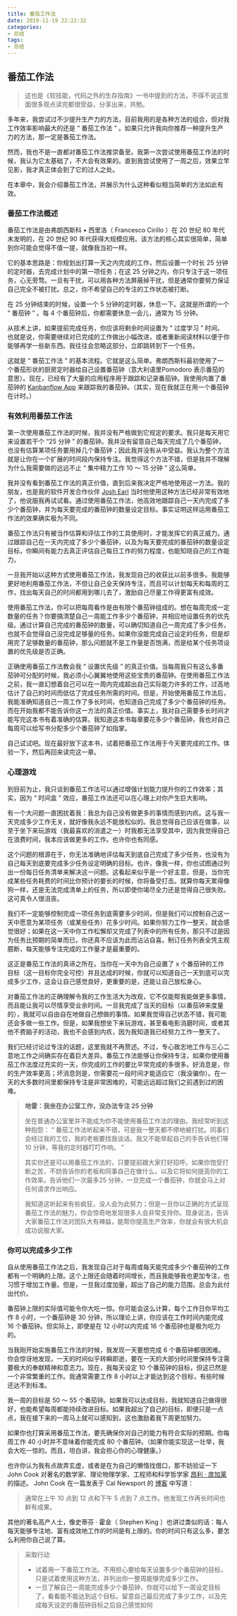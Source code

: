 ```yaml
---
title: 番茄工作法
date: 2019-11-19 22:22:32
categories:
- 总结
tags: 
- 总结
---
```


## 番茄工作法

> 这也是《软技能，代码之外的生存指南》一书中提到的方法，不得不说这里面很多观点读完都很受益，分享出来，共勉。

多年来，我尝试过不少提升生产力的方法，目前我用的是各种方法的组合，但对我工作效率影响最大的还是 “ 番茄工作法 ” 。如果只允许我向你推荐一种提升生产力的方法，那一定是番茄工作法。

然而，我也不是一直都对番茄工作法推崇备至。我第一次尝试使用番茄工作法的时候，我认为它太基础了，不大会有效果的。直到我尝试使用了一周之后，效果立竿见影，我才真正体会到了它的过人之处。

在本章中，我会介绍番茄工作法，并展示为什么这种看似相当简单的方法如此有效。

### 番茄工作法概述

番茄工作法是由弗朗西斯科 • 西里洛（ Francesco Cirillo ）在 20 世纪 80 年代末发明的，在 20 世纪 90 年代获得大规模应用。该方法的核心其实很简单，简单到你可能会觉得不值一提，就像我当初一样。

它的基本思路是：你规划出打算一天之内完成的工作，然后设置一个时长 25 分钟的定时器，去完成计划中的第一项任务；在这 25 分钟之内，你只专注于这一项任务，心无旁骛。一旦有干扰，可以用各种方法屏蔽掉干扰，但是通常你要努力保证自己完全不被打扰。总之，你不希望自己的专注的工作状态被打断。

在 25 分钟结束的时候，设置一个 5 分钟的定时器，休息一下。这就是所谓的一个 “ 番茄钟 ” 。每 4 个番茄钟后，你都需要休息一会儿，通常为 15 分钟。

从技术上讲，如果提前完成任务，你应该将剩余时间设置为 “ 过度学习 ” 时间。也就是说，你需要继续对已完成的工作做出小幅改进，或者重新阅读材料以便于你能够再学一些新东西。我往往会忽略这部分，立即跳转到下一个任务。

这就是 “ 番茄工作法 ” 的基本流程。它就是这么简单。弗朗西斯科最初使用了一个番茄形状的厨房定时器给自己设置番茄钟（意大利语里Pomodoro 表示番茄的意思）。现在，已经有了大量的应用程序用于跟踪和记录番茄钟。我使用内置了番茄钟的 [Kanbanflow App](http://simpleprogrammer.com/ss-kanbanfolw) 来跟踪我的番茄钟。（其实，现在我就正在用一个番茄钟在计时。）

### 有效利用番茄工作法

第一次使用番茄工作法的时候，我并没有严格做到它规定的要求。我只是每天用它来设置若干个 “25 分钟 ” 的番茄钟。我并没有留意自己每天完成了几个番茄钟，也没有估算某项任务要用掉几个番茄钟；因此我并没有从中受益。我认为整个方法就是让你在一个扩展的时间段内保持专注。我觉得这个方法不错，但是我并不理解为什么我需要做的远远不止 “ 集中精力工作 10 ～ 15 分钟 ” 这么简单。

我并没有看到番茄工作法的真正价值，直到后来我决定严格地使用这一方法。我的朋友，也是我的软件开发合作伙伴 [Josh Earl](http://joshuaearl.com/) 当时他使用这种方法已经非常有效地了，他说服我再试试看。通过使用番茄工作法，他高效地跟踪自己一天内完成了多少个番茄钟，并为每天要完成的番茄钟的数量设定目标。事实证明这样运用番茄工作法的效果确实极为不同。

番茄工作法只有被当作估算和评估工作的工具使用时，才能发挥它的真正威力。通过跟踪自己在一天内完成了多少个番茄钟，以及为每天要完成的番茄钟的数量设定目标，你瞬间有能力去真正评估自己每日工作的努力程度，也能知晓自己的工作能力。

一旦我开始以这种方式使用番茄工作法，我发现自己的收获比以前多很多。我能够更好地利用番茄工作法，不但让自己全天保持专注，而且可以计划每天和每周的工作，找出每天自己的时间都用到哪儿去了，激励自己尽量工作得更富有成效。

使用番茄工作法，你可以把每周看作是由有限个番茄钟组成的。想在每周完成一定数量的任务？你要搞清楚自己一周能工作多少个番茄钟，并相应地设置任务的优先级。通过计算自己完成的番茄钟的数量，可以确切知道自己一周完成了多少任务，也就不会觉得自己没完成足够量的任务。如果你没能完成自己设定的任务，但是却用完了足够数量的番茄钟，那么问题就不是工作量是否饱满，而是给某个任务项设置的优先级是否正确。

正确使用番茄工作法教会我 “ 设置优先级 ” 的真正价值。当每周我只有这么多番茄钟可分配的时候，我必须小心翼翼地使用这些宝贵的番茄钟。在使用番茄工作法之前，我一直幻想着自己可以在一周内完成超出自己实际能力许多的工作，过高地估计了自己的时间而低估了完成任务所需的时间。但是，开始使用番茄工作法后，我能准确知道自己一周工作了多长时间，也知道自己完成了多少个番茄钟的任务。而在开始我都不能告诉你这一方法的真正价值。事实上，我对自己需要多长时间才能写完这本书有着准确的估算。我知道这本书每章要花多少个番茄钟，我也对自己每周可以给写书分配多少个番茄钟了如指掌。

自己试试吧。现在最好放下这本书，试着把番茄工作法用于今天要完成的工作。体验一下，然后再回来读完这一章。

### 心理游戏

到目前为止，我只谈到番茄工作法可以通过增强计划能力提升你的工作效率；其实，因为 “ 时间盒 ” 效应，番茄工作法还可以在心理上对你产生巨大影响。

有一个大问题一直困扰着我：我总为自己没有做更多的事情而感到内疚。这与我一天完成多少工作无关，就好像我永远不能放松似的。我总觉得自己应该在做事，以至于坐下来玩游戏（我最喜欢的消遣之一）时我都无法享受其中，因为我觉得自己在浪费时间，我本应该做更多的工作。也许你也有同感。

这个问题的根源在于，你无法准确地评估每天到底自己完成了多少任务，也没有为自己每天到底要完成多少任务设定明确的目标。也许，像我一样，你也试图通过列出一份每日任务清单来解决这一问题。这看起来似乎是一个好主意，但是，当你完成某些任务耗费的时间比你预计的要长的时候，你将备受打击。就算你每天累得像狗一样，还是无法完成清单上的任务，所以即使你竭尽全力还是觉得自己很失败。这可真令人很沮丧。

我们不一定能够控制完成一项任务到底需要多少时间，但是我们可以控制自己这一天中愿意为某项任务（或某些任务）花多少时间。如果你努力工作一整天，就会感觉很好；如果在这一天中你工作松懈却又完成了列表中的所有任务，那只不过是因为任务比预期的简单而已，你还真不应该为此而沾沾自喜。制订任务列表全凭主观臆断，每天能够专注完成的工作量才是最重要的。

这正是番茄工作法的真谛之所在。当你在一天中为自己设置了 x 个番茄钟的工作目标（这一目标你完全可控）并且达成的时候，你就可以知道自己一天到底可以完成多少工作，这会让自己感觉良好，更重要的是，还能让自己放松身心。

对番茄工作法的正确理解令我的工作生活大为改观，它不仅能帮我能做更多事情，而且能让我可以尽情享受业余时间。一旦我完成了当天的目标（以番茄钟来度量的），我就可以自由自在地做自己想做的事情。如果我觉得自己状态不错，我可能还会多做一些工作。但是，如果我想坐下来玩游戏，甚至看电影消磨时间，或者其他不费脑子的活动，我也不会感到内疚，因为我知道我已经努力工作一整天了。

我们已经讨论过专注的话题，这里我就不再赘述。不过，专心致志地工作与三心二意地工作之间确实存在着巨大差异。番茄工作法能够让你保持专注，如果你使用番茄工作法度过充实的一天，你完成的工作的要比平常完成的多很多。好消息是，你的生产效率更高；坏消息则是，你需要花一段时间才能适应它（我没骗你）。在一天的大多数时间里都保持专注是非常困难的，可能远远超过我们之前遇到过的困难。

> **地雷：我坐在办公室工作，没办法专注 25 分钟**
>
> 坐在普通办公室里并不能成为你不能使用番茄工作法的理由。我经常听到这种抱怨： “ 番茄工作法听起来不错，可是我一整天都不停地被打扰。同事们会经过我的工位，我的老板要找我谈话。我又不能举起自己的手告诉他们等 10 分钟，等我的定时器叮叮作响。 ”
>
> 其实你还是可以用番茄工作法的，只要提前跟大家打好招呼。如果你饱受打断之苦，不妨告诉你的老板和同事自己在做什么，以及它将如何提高你的工作效率。告诉他们一次最多25 分钟，一旦完成一个番茄钟，你就会马上对任何请求作出响应。
>
> 我知道这听起来有些疯狂，没人会为此努力；但是一旦你以正确的方式呈现番茄工作法的魅力，你会惊奇地发现很多人会非常支持你。现身说法，告诉大家番茄工作法对团队大有裨益，能帮你提高生产效率，你就会有很大机会成功说服大家。

### 你可以完成多少工作

自从使用番茄工作法之后，我发现自己对于每周或每天能完成多少个番茄钟的工作都有一个明确的上限。这个上限还会随着时间增长，而且我能够我也更加专注，也习惯于增加工作量。但是，一旦我过度加量，超出了自己的能力范围，总会为此付出代价。

番茄钟上限的实际值可能令你大吃一惊。你可能会这么计算，每个工作日你平均工作 8 小时，一个番茄钟是 30 分钟，所以理论上讲，你应该在工作时间内能完成 16 个番茄钟。但实际上，即使是在 12 小时以内完成 16 个番茄钟也是极为吃力的。

当我刚开始实施番茄工作法的时候，我发现一天要想完成 6 个番茄钟都很困难。你会惊讶地发现，一天的时间似乎转瞬即逝，要在一天的大部分时间里保持专注需要极大的奉献精神和意志力。现在，我每天设定 10 个番茄钟的目标，但这已然是一个非常繁重的工作。我通常需要工作 8 小时以上才能达到这个目标，有些时候还达不到标准。

我一周的目标是 50 ～ 55 个番茄钟。如果我可以达成目标，我就知道自己做得很好，也能希望每周都能持续改进目标。如果我超出了自己的目标，即便只是一点点，我在接下来的一周马上就可以感知到，这也激励着我下周更加努力。

如果你也打算采用番茄工作法，要先确保你对自己的能力有符合实际的预期。你每周工作 40 小时并不意味着你能完成 80 个番茄钟。（如果你能实现这一壮举，我会大吃一惊的。而且，坦白讲，我会担心你的心理健康。）

也许你认为我有点故弄玄虚，或者是在为自己的懒惰找借口，那不妨验证一下 John Cook 对著名的数学家、理论物理学家、工程师和科学哲学家 [昂利 · 庞加莱](http://simpleprogrammer.com/ss-poincar) 的描述。 John Cook 在一篇发表于 Cal Newsport 的 [博客](http://simpleprogrammer.com/ss-four-hour) 中写道：

> 通常在上午 10 点到 12 点和下午 5 点到 7 点工作。他发现工作再长时间也鲜有成果。

其他的著名高产人士，像史蒂芬 · 霍金（ Stephen King ）也讲过类似的话：每人每天能够专注地、富有成效地工作的时间是有上限的。你的时间只有这么多，要怎么利用你自己说了算。

> 采取行动
>
> - 试着用一下番茄工作法。不用担心要给每天设置多少个番茄钟的目标，只是试着使用这种方法，并列出你一整周能够完成多少工作。
> - 一旦了解自己一周能完成多少个番茄钟，你就可以给下一周设定目标了，看看能不能达到这个目标。留意自己最后完成了多少工作，以及完成每天设定的番茄钟目标之后自己感觉如何